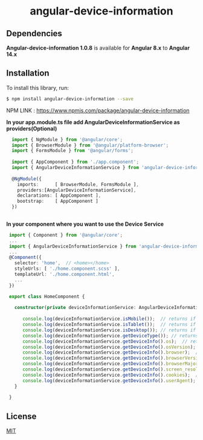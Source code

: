 <head> <meta name="google-site-verification" content="zApSXb8oh9SIBjqaVNlIs_IPT7sTwY4vwk59YS_CshE" /></head> 
  <h1 align="center">angular-device-information</h1>

## Dependencies

**Angular-device-information 1.0.8** is available for **Angular 8.x** to **Angular 14.x**  

## Installation

To install this library, run:

```bash
$ npm install angular-device-information --save
```
NPM LINK : https://www.npmjs.com/package/angular-device-information

**In your app.module.ts file add AngularDeviceInformationService as providers(Optional)**

```typescript
  import { NgModule } from '@angular/core';
  import { BrowserModule } from '@angular/platform-browser';
  import { FormsModule } from '@angular/forms';
  
  import { AppComponent } from './app.component';
  import { AngularDeviceInformationService } from 'angular-device-information';
  
  @NgModule({
    imports:      [ BrowserModule, FormsModule ],
    providers:[AngularDeviceInformationService],
    declarations: [ AppComponent ],
    bootstrap:    [ AppComponent ]
  })
  

 ````

 **In your component where you want to use the Device Service**
 ```typescript
  import { Component } from '@angular/core';
  ...
  import { AngularDeviceInformationService } from 'angular-device-information';
  ...
  @Component({
    selector: 'home',  // <home></home>
    styleUrls: [ './home.component.scss' ],
    templateUrl: './home.component.html',
    ...
  })

  export class HomeComponent {
  
    constructor(private deviceInformationService: AngularDeviceInformationService) {
  
       console.log(deviceInformationService.isMobile());  // returns if the device is a mobile device (android / iPhone / windows-phone etc)
       console.log(deviceInformationService.isTablet());  // returns if the device is a tablet (tablet iPad etc)
       console.log(deviceInformationService.isDesktop()); // returns if the app is running on a Desktop browser.
       console.log(deviceInformationService.getDeviceType()); // returns if the app is running on a Desktop browser.
       console.log(deviceInformationService.getDeviceInfo().os);  // returns os name like Windows/Android/iOS/Linux/Mac OS X etc
       console.log(deviceInformationService.getDeviceInfo().osVersion);  // returns os version like 10/8.1/7 ...etc
       console.log(deviceInformationService.getDeviceInfo().browser);  // returns browser name like chrome/firefox ...etc
       console.log(deviceInformationService.getDeviceInfo().browserVersion);  // returns browser version as number
       console.log(deviceInformationService.getDeviceInfo().browserMajorVersion);  // returns full browser version as number
       console.log(deviceInformationService.getDeviceInfo().screen_resolution);  // returns screen size like 1390x860/640x800 ...etc
       console.log(deviceInformationService.getDeviceInfo().cookies);  // returns cookies enabled or not
       console.log(deviceInformationService.getDeviceInfo().userAgent);  // returns userAgent
    }
    
  }

```

## License

[MIT](https://github.com/becher/angular-device-information/blob/master/LICENSE)



 
